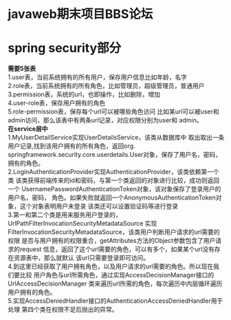 # javaweb期末项目BBS论坛


# **spring security部分**
**需要5张表**  
1.user表，当前系统拥有的所有用户，保存用户信息比如年龄，名字  
2.role表，当前系统拥有的所有角色，比如管理员，超级管理员，普通用户  
3.permission表，系统的url，也即操作，比如删除，增加  
4.user-role表，保存用户拥有的角色  
5.role-permission表，保存每个url可以被哪些角色访问
比如某url可以被user和admin访问，那么该表中有两条url记录，对应权限分别为user和
admin。  
**在service层中**  
1.MyUserDetailService实现UserDetailsService，该类从数据库中
取出取出一条用户记录,找到该用户拥有的所有角色，返回org.
springframework.security.core.userdetails.User对象，保存了用户名，密码，
拥有的角色。<br>
2.LoginAuthenticationProvider实现AuthenticationProvider，该类依赖第一个类
该类获得前端传来的id和密码，与第一个类返回的对象进行比较，成功则返回一个
UsernamePasswordAuthenticationToken对象，该对象保存了登录用户的用户名，密码，
角色。如果失败就返回一个AnonymousAuthenticationToken对象，这个对象表明用户未登录
该类还可以设置验证码等进行登录
<br>
3.第一和第二个类是用来服务用户登录的，UrlPathFilterInvocationSecurityMetadataSource
实现FilterInvocationSecurityMetadataSource，该类用户判断用户请求的url需要的权限
是否与用户拥有的权限重合，getAttributes方法的Object参数包含了用户请求的request
信息，返回了这个url需要的角色，可以有多个，如果某个url没有存在资源表中，那么就默认
该url只需要登录即可访问。<br>
4.到这里已经获取了用户拥有角色，以及用户请求的url需要的角色。所以现在我们要比较
用户角色与url所需角色，通过实现AccessDecisionManager接口的UrlAccessDecisionManager
类来遍历url所需的角色，每次遍历中内层循环遍历用户拥有的角色。<br>
5.实现AccessDeniedHandler接口的AuthenticationAccessDeniedHandler用于处理
第四个类在权限不足后抛出的异常。
    